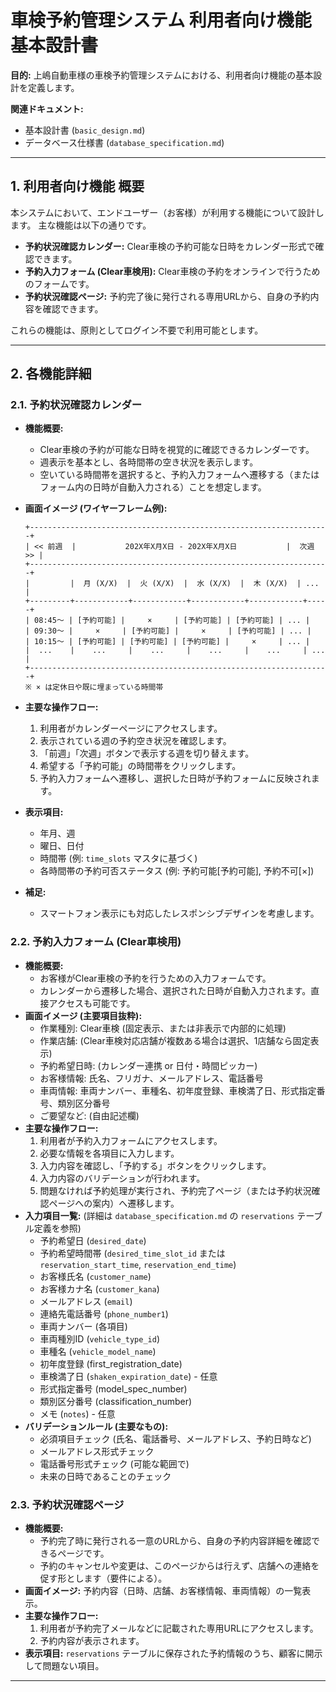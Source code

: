 # 車検予約管理システム 利用者向け機能 基本設計書

**目的:** 上嶋自動車様の車検予約管理システムにおける、利用者向け機能の基本設計を定義します。

**関連ドキュメント:**

* 基本設計書 (`basic_design.md`)
* データベース仕様書 (`database_specification.md`)

-----

## 1. 利用者向け機能 概要

本システムにおいて、エンドユーザー（お客様）が利用する機能について設計します。
主な機能は以下の通りです。

* **予約状況確認カレンダー:** Clear車検の予約可能な日時をカレンダー形式で確認できます。
* **予約入力フォーム (Clear車検用):** Clear車検の予約をオンラインで行うためのフォームです。
* **予約状況確認ページ:** 予約完了後に発行される専用URLから、自身の予約内容を確認できます。

これらの機能は、原則としてログイン不要で利用可能とします。

-----

## 2. 各機能詳細

### 2.1. 予約状況確認カレンダー

* **機能概要:**
  
  * Clear車検の予約が可能な日時を視覚的に確認できるカレンダーです。
  * 週表示を基本とし、各時間帯の空き状況を表示します。
  * 空いている時間帯を選択すると、予約入力フォームへ遷移する（またはフォーム内の日時が自動入力される）ことを想定します。

* **画面イメージ (ワイヤーフレーム例):**
  
  ```
  +-------------------------------------------------------------------+
  | << 前週  |           202X年X月X日 - 202X年X月X日           |  次週 >> |
  +-------------------------------------------------------------------+
  |         |  月 (X/X)  |  火 (X/X)  |  水 (X/X)  |  木 (X/X)  | ... |
  +---------+------------+------------+------------+------------+-----+
  | 08:45～ | [予約可能] |     ×     | [予約可能] | [予約可能] | ... |
  | 09:30～ |     ×     | [予約可能] |     ×     | [予約可能] | ... |
  | 10:15～ | [予約可能] | [予約可能] | [予約可能] |     ×     | ... |
  |  ...    |    ...     |    ...     |    ...     |    ...     | ... |
  +-------------------------------------------------------------------+
  ※ × は定休日や既に埋まっている時間帯
  ```

* **主要な操作フロー:**
  
  1. 利用者がカレンダーページにアクセスします。
  2. 表示されている週の予約空き状況を確認します。
  3. 「前週」「次週」ボタンで表示する週を切り替えます。
  4. 希望する「予約可能」の時間帯をクリックします。
  5. 予約入力フォームへ遷移し、選択した日時が予約フォームに反映されます。

* **表示項目:**
  
  * 年月、週
  * 曜日、日付
  * 時間帯 (例: `time_slots` マスタに基づく)
  * 各時間帯の予約可否ステータス (例: 予約可能[予約可能], 予約不可[×])

* **補足:**
  
  * スマートフォン表示にも対応したレスポンシブデザインを考慮します。

### 2.2. 予約入力フォーム (Clear車検用)

* **機能概要:**
  * お客様がClear車検の予約を行うための入力フォームです。
  * カレンダーから遷移した場合、選択された日時が自動入力されます。直接アクセスも可能です。
* **画面イメージ (主要項目抜粋):**
  * 作業種別: Clear車検 (固定表示、または非表示で内部的に処理)
  * 作業店舗: (Clear車検対応店舗が複数ある場合は選択、1店舗なら固定表示)
  * 予約希望日時: (カレンダー連携 or 日付・時間ピッカー)
  * お客様情報: 氏名、フリガナ、メールアドレス、電話番号
  * 車両情報: 車両ナンバー、車種名、初年度登録、車検満了日、形式指定番号、類別区分番号
  * ご要望など: (自由記述欄)
* **主要な操作フロー:**
  1. 利用者が予約入力フォームにアクセスします。
  2. 必要な情報を各項目に入力します。
  3. 入力内容を確認し、「予約する」ボタンをクリックします。
  4. 入力内容のバリデーションが行われます。
  5. 問題なければ予約処理が実行され、予約完了ページ（または予約状況確認ページへの案内）へ遷移します。
* **入力項目一覧:** (詳細は `database_specification.md` の `reservations` テーブル定義を参照)
  * 予約希望日 (`desired_date`)
  * 予約希望時間帯 (`desired_time_slot_id` または `reservation_start_time`, `reservation_end_time`)
  * お客様氏名 (`customer_name`)
  * お客様カナ名 (`customer_kana`)
  * メールアドレス (`email`)
  * 連絡先電話番号 (`phone_number1`)
  * 車両ナンバー (各項目)
  * 車両種別ID (`vehicle_type_id`)
  * 車種名 (`vehicle_model_name`)
  * 初年度登録 (first_registration_date)
  * 車検満了日 (`shaken_expiration_date`) - 任意
  * 形式指定番号 (model_spec_number)
  * 類別区分番号 (classification_number)
  * メモ (`notes`) - 任意
* **バリデーションルール (主要なもの):**
  * 必須項目チェック (氏名、電話番号、メールアドレス、予約日時など)
  * メールアドレス形式チェック
  * 電話番号形式チェック (可能な範囲で)
  * 未来の日時であることのチェック

### 2.3. 予約状況確認ページ

* **機能概要:**
  * 予約完了時に発行される一意のURLから、自身の予約内容詳細を確認できるページです。
  * 予約のキャンセルや変更は、このページからは行えず、店舗への連絡を促す形とします（要件による）。
* **画面イメージ:** 予約内容（日時、店舗、お客様情報、車両情報）の一覧表示。
* **主要な操作フロー:**
  1. 利用者が予約完了メールなどに記載された専用URLにアクセスします。
  2. 予約内容が表示されます。
* **表示項目:** `reservations` テーブルに保存された予約情報のうち、顧客に開示して問題ない項目。

-----
